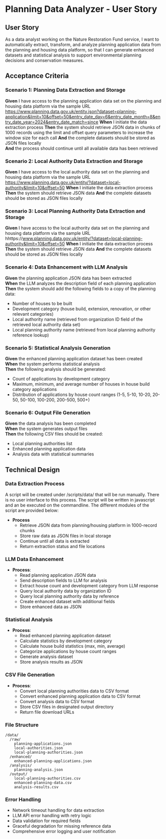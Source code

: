 # Planning Data Analyzer - User Story

## User Story
As a data analyst working on the Nature Restoration Fund service, I want to automatically extract, transform, and analyze planning application data from the planning and housing data platform, so that I can generate enhanced datasets and statistical analysis to support environmental planning decisions and conservation measures.

## Acceptance Criteria

### Scenario 1: Planning Data Extraction and Storage
**Given** I have access to the planning application data set on the planning and housing data platform via the sample URL https://www.planning.data.gov.uk/entity.json?dataset=planning-application&limit=10&offset=50&entry_date_day=6&entry_date_month=8&entry_date_year=2024&entry_date_match=since
**When** I initiate the data extraction process 
**Then** the system should retrieve JSON data in chunks of 1000 records using the limit and offset query parameters to increase the window size for each call
**And** the complete datasets should be stored as JSON files locally  
**And** the process should continue until all available data has been retrieved  

### Scenario 2: Local Authority Data Extraction and Storage
**Given** I have access to the local authority data set on the planning and housing data platform via the sample URL https://www.planning.data.gov.uk/entity/?dataset=local-authority&limit=10&offset=50
**When** I initiate the data extraction process  
**Then** the system should retrieve JSON data 
**And** the complete datasets should be stored as JSON files locally  

### Scenario 3: Local Planning Authority Data Extraction and Storage
**Given** I have access to the local authority data set on the planning and housing data platform via the sample URL hhttps://www.planning.data.gov.uk/entity/?dataset=local-planning-authority&limit=10&offset=50
**When** I initiate the data extraction process  
**Then** the system should retrieve JSON data
**And** the complete datasets should be stored as JSON files locally    

### Scenario 4: Data Enhancement with LLM Analysis
**Given** the planning application JSON data has been extracted  
**When** the LLM analyzes the description field of each planning application  
**Then** the system should add the following fields to a copy of the planning data:
- Number of houses to be built
- Development category (house build, extension, renovation, or other relevant categories)
- Local authority name (retrieved from organization ID field of the retrieved local authority data set)
- Local planning authority name (retrieved from local planning authority reference lookup)

### Scenario 5: Statistical Analysis Generation
**Given** the enhanced planning application dataset has been created  
**When** the system performs statistical analysis  
**Then** the following analysis should be generated:
- Count of applications by development category
- Maximum, minimum, and average number of houses in house build category applications
- Distribution of applications by house count ranges (1-5, 5-10, 10-20, 20-50, 50-100, 100-200, 200-500, 500+)

### Scenario 6: Output File Generation
**Given** the data analysis has been completed  
**When** the system generates output files  
**Then** the following CSV files should be created:
- Local planning authorities list
- Enhanced planning application data
- Analysis data with statistical summaries


## Technical Design

### Data Extraction Process
A script will be created under /scripts/data/ that will be run manually. There is no user interface to this process. The script will be written in javascript and an be executed on the commandline. The different modules of the script are provided below:

- **Process**
  - Retrieve JSON data from planning/housing platform in 1000-record chunks
  - Store raw data as JSON files in local storage
  - Continue until all data is extracted
  - Return extraction status and file locations

### LLM Data Enhancement
- **Process**:
  - Read planning application JSON data
  - Send description fields to LLM for analysis
  - Extract house count and development category from LLM response
  - Query local authority data by organization ID
  - Query local planning authority data by reference
  - Create enhanced dataset with additional fields
  - Store enhanced data as JSON

### Statistical Analysis
- **Process**:
  - Read enhanced planning application dataset
  - Calculate statistics by development category
  - Calculate house build statistics (max, min, average)
  - Categorize applications by house count ranges
  - Generate analysis dataset
  - Store analysis results as JSON

### CSV File Generation
- **Process**:
  - Convert local planning authorities data to CSV format
  - Convert enhanced planning application data to CSV format
  - Convert analysis data to CSV format
  - Store CSV files in designated output directory
  - Return file download URLs

### File Structure
```
/data/
  /raw/
    planning-applications.json
    local-authorities.json
    local-planning-authorities.json
  /enhanced/
    enhanced-planning-applications.json
  /analysis/
    planning-analysis.json
  /output/
    local-planning-authorities.csv
    enhanced-planning-data.csv
    analysis-results.csv
```

### Error Handling
- Network timeout handling for data extraction
- LLM API error handling with retry logic
- Data validation for required fields
- Graceful degradation for missing reference data
- Comprehensive error logging and user notification 